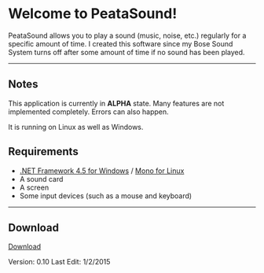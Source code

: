 Welcome to PeataSound!
===================


PeataSound allows you to play a sound (music, noise, etc.) regularly for a specific amount of time.
I created this software since my Bose Sound System turns off after some amount of time if no sound has been played. 

----------



Notes
-------------

This application is currently in **ALPHA** state. Many features are not implemented completely. Errors can also happen.

It is running on Linux as well as Windows.

Requirements
-------------

 - [.NET Framework 4.5 for Windows](http://www.microsoft.com/en-us/download/details.aspx?id=30653) / [Mono for Linux](http://www.mono-project.com/docs/getting-started/install/linux/)
 - A sound card
 - A screen
 - Some input devices (such as  a mouse and keyboard)

----------

 
Download
-------------
[Download](https://github.com/intdel/PeataSound/raw/master/PeataSound/PeataSoundPortable.zip)

Version: 0.10
Last Edit: 1/2/2015